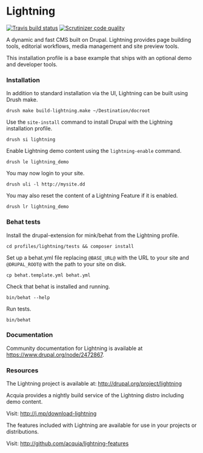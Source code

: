 # Lightning
[![Travis build status](https://img.shields.io/travis/acquia/lightning/7.x-1.x.svg)](https://travis-ci.org/acquia/lightning) [![Scrutinizer code quality](https://img.shields.io/scrutinizer/g/acquia/lightning/7.x-1.x.svg)](https://scrutinizer-ci.com/g/acquia/lightning)

A dynamic and fast CMS built on Drupal. Lightning provides page building tools, editorial workflows, media management and site preview tools.

This installation profile is a base example that ships with an optional demo and developer tools.

### Installation

In addition to standard installation via the UI, Lightning can be built using Drush make.

  ``drush make build-lightning.make ~/Destination/docroot``

Use the ``site-install`` command to install Drupal with the Lightning installation profile.

  ``drush si lightning``

Enable Lightning demo content using the ``lightning-enable`` command.

  ``drush le lightning_demo``

You may now login to your site.

  ``drush uli -l http://mysite.dd``

You may also reset the content of a Lightning Feature if it is enabled.

  ``drush lr lightning_demo``

### Behat tests

Install the drupal-extension for mink/behat from the Lightning profile.

  ``cd profiles/lightning/tests && composer install``

Set up a behat.yml file replacing ``@BASE_URL@`` with the URL to your site and ``@DRUPAL_ROOT@`` with the path to your site on disk.

  ``cp behat.template.yml behat.yml``

Check that behat is installed and running.

  ``bin/behat --help``

Run tests.

  ``bin/behat``

### Documentation

Community documentation for Lightning is available at https://www.drupal.org/node/2472867.

### Resources

The Lightning project is available at: http://drupal.org/project/lightning

Acquia provides a nightly build service of the Lightning distro including demo content.

Visit: http://j.mp/download-lightning

The features included with Lightning are available for use in your projects or distributions.

Visit: http://github.com/acquia/lightning-features
